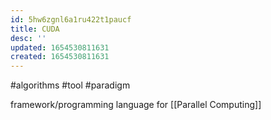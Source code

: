 ```yaml
---
id: 5hw6zgnl6a1ru422t1paucf
title: CUDA
desc: ''
updated: 1654530811631
created: 1654530811631
---
```

#algorithms #tool #paradigm

framework/programming language for [[Parallel Computing]]

